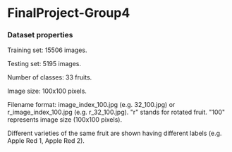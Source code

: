 # FinalProject-Group4

### Dataset properties
Training set: 15506 images.

Testing set: 5195 images.

Number of classes: 33 fruits.

Image size: 100x100 pixels.

Filename format: image_index_100.jpg (e.g. 32_100.jpg) or r_image_index_100.jpg (e.g. r_32_100.jpg). "r" stands for rotated fruit. "100" represents image size (100x100 pixels).

Different varieties of the same fruit are shown having different labels (e.g. Apple Red 1, Apple Red 2).
